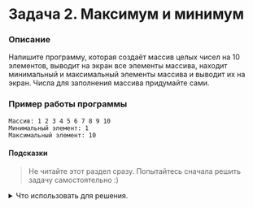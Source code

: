 # Задача 2. Максимум и минимум

### Описание
Напишите программу, которая создаёт массив целых чисел на 10 элементов, выводит на экран все элементы массива, находит минимальный и максимальный элементы массива и выводит их на экран. Числа для заполнения массива придумайте сами.

### Пример работы программы
```
Массив: 1 2 3 4 5 6 7 8 9 10
Минимальный элемент: 1
Максимальный элемент: 10
```
#### Подсказки

> Не читайте этот раздел сразу. Попытайтесь сначала решить задачу самостоятельно :)

<details>

<summary>Что использовать для решения.</summary>

Чтобы создать массив целых чисел и сразу его инициализировать, нужно указать тип элементов, имя переменной массива, квадратные скобки и список инициализации.

Используйте цикл `for` для перебора элементов массива.

Используйте условный оператор `if` и отдельные переменные для хранения минимума и максимума.

Используйте первый элемент массива для инициализации переменных минимума и максимума.

Используйте `std::cout` для вывода информации.

</details>
